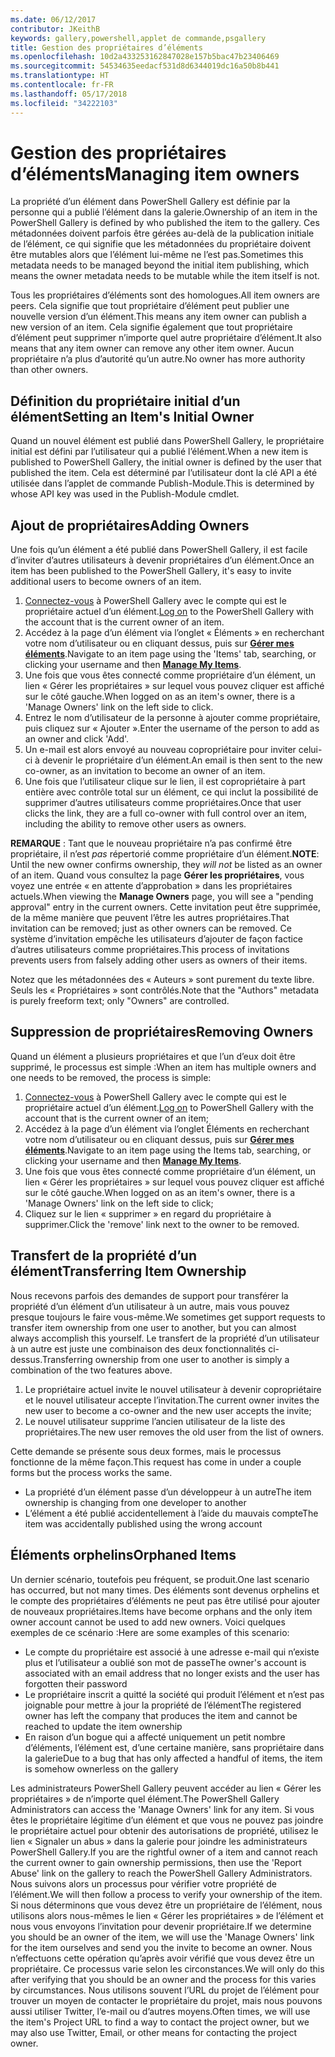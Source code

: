 ```yaml
---
ms.date: 06/12/2017
contributor: JKeithB
keywords: gallery,powershell,applet de commande,psgallery
title: Gestion des propriétaires d’éléments
ms.openlocfilehash: 10d2a433253162847028e157b5bac47b23406469
ms.sourcegitcommit: 54534635eedacf531d8d6344019dc16a50b8b441
ms.translationtype: HT
ms.contentlocale: fr-FR
ms.lasthandoff: 05/17/2018
ms.locfileid: "34222103"
---
```

# <a name="managing-item-owners"></a><span data-ttu-id="a976e-103">Gestion des propriétaires d’éléments</span><span class="sxs-lookup"><span data-stu-id="a976e-103">Managing item owners</span></span>

<span data-ttu-id="a976e-104">La propriété d’un élément dans PowerShell Gallery est définie par la personne qui a publié l’élément dans la galerie.</span><span class="sxs-lookup"><span data-stu-id="a976e-104">Ownership of an item in the PowerShell Gallery is defined by who published the item to the gallery.</span></span>
<span data-ttu-id="a976e-105">Ces métadonnées doivent parfois être gérées au-delà de la publication initiale de l’élément, ce qui signifie que les métadonnées du propriétaire doivent être mutables alors que l’élément lui-même ne l’est pas.</span><span class="sxs-lookup"><span data-stu-id="a976e-105">Sometimes this metadata needs to be managed beyond the initial item publishing, which means the owner metadata needs to be mutable while the item itself is not.</span></span>

<span data-ttu-id="a976e-106">Tous les propriétaires d’éléments sont des homologues.</span><span class="sxs-lookup"><span data-stu-id="a976e-106">All item owners are peers.</span></span>
<span data-ttu-id="a976e-107">Cela signifie que tout propriétaire d’élément peut publier une nouvelle version d’un élément.</span><span class="sxs-lookup"><span data-stu-id="a976e-107">This means any item owner can publish a new version of an item.</span></span> <span data-ttu-id="a976e-108">Cela signifie également que tout propriétaire d’élément peut supprimer n’importe quel autre propriétaire d’élément.</span><span class="sxs-lookup"><span data-stu-id="a976e-108">It also means that any item owner can remove any other item owner.</span></span>
<span data-ttu-id="a976e-109">Aucun propriétaire n’a plus d’autorité qu’un autre.</span><span class="sxs-lookup"><span data-stu-id="a976e-109">No owner has more authority than other owners.</span></span>

## <a name="setting-an-items-initial-owner"></a><span data-ttu-id="a976e-110">Définition du propriétaire initial d’un élément</span><span class="sxs-lookup"><span data-stu-id="a976e-110">Setting an Item's Initial Owner</span></span>

<span data-ttu-id="a976e-111">Quand un nouvel élément est publié dans PowerShell Gallery, le propriétaire initial est défini par l’utilisateur qui a publié l’élément.</span><span class="sxs-lookup"><span data-stu-id="a976e-111">When a new item is published to PowerShell Gallery, the initial owner is defined by the user that published the item.</span></span> <span data-ttu-id="a976e-112">Cela est déterminé par l’utilisateur dont la clé API a été utilisée dans l’applet de commande Publish-Module.</span><span class="sxs-lookup"><span data-stu-id="a976e-112">This is determined by whose API key was used in the Publish-Module cmdlet.</span></span>

## <a name="adding-owners"></a><span data-ttu-id="a976e-113">Ajout de propriétaires</span><span class="sxs-lookup"><span data-stu-id="a976e-113">Adding Owners</span></span>

<span data-ttu-id="a976e-114">Une fois qu’un élément a été publié dans PowerShell Gallery, il est facile d’inviter d’autres utilisateurs à devenir propriétaires d’un élément.</span><span class="sxs-lookup"><span data-stu-id="a976e-114">Once an item has been published to the PowerShell Gallery, it's easy to invite additional users to become owners of an item.</span></span>

1. <span data-ttu-id="a976e-115">[Connectez-vous](https://powershellgallery.com/users/account/LogOn) à PowerShell Gallery avec le compte qui est le propriétaire actuel d’un élément.</span><span class="sxs-lookup"><span data-stu-id="a976e-115">[Log on](https://powershellgallery.com/users/account/LogOn) to the PowerShell Gallery with the account that is the current owner of an item.</span></span>
2. <span data-ttu-id="a976e-116">Accédez à la page d’un élément via l’onglet « Éléments » en recherchant votre nom d’utilisateur ou en cliquant dessus, puis sur [**Gérer mes éléments**](https://www.powershellgallery.com/account/Packages).</span><span class="sxs-lookup"><span data-stu-id="a976e-116">Navigate to an item page using the 'Items' tab, searching, or clicking your username and then [**Manage My Items**](https://www.powershellgallery.com/account/Packages).</span></span>
3. <span data-ttu-id="a976e-117">Une fois que vous êtes connecté comme propriétaire d’un élément, un lien « Gérer les propriétaires » sur lequel vous pouvez cliquer est affiché sur le côté gauche.</span><span class="sxs-lookup"><span data-stu-id="a976e-117">When logged on as an item's owner, there is a 'Manage Owners' link on the left side to click.</span></span>
4. <span data-ttu-id="a976e-118">Entrez le nom d’utilisateur de la personne à ajouter comme propriétaire, puis cliquez sur « Ajouter ».</span><span class="sxs-lookup"><span data-stu-id="a976e-118">Enter the username of the person to add as an owner and click 'Add'.</span></span>
5. <span data-ttu-id="a976e-119">Un e-mail est alors envoyé au nouveau copropriétaire pour inviter celui-ci à devenir le propriétaire d’un élément.</span><span class="sxs-lookup"><span data-stu-id="a976e-119">An email is then sent to the new co-owner, as an invitation to become an owner of an item.</span></span>
6. <span data-ttu-id="a976e-120">Une fois que l’utilisateur clique sur le lien, il est copropriétaire à part entière avec contrôle total sur un élément, ce qui inclut la possibilité de supprimer d’autres utilisateurs comme propriétaires.</span><span class="sxs-lookup"><span data-stu-id="a976e-120">Once that user clicks the link, they are a full co-owner with full control over an item, including the ability to remove other users as owners.</span></span>

<span data-ttu-id="a976e-121">**REMARQUE** : Tant que le nouveau propriétaire n’a pas confirmé être propriétaire, il n’est *pas* répertorié comme propriétaire d’un élément.</span><span class="sxs-lookup"><span data-stu-id="a976e-121">**NOTE**: Until the new owner confirms ownership, they *will not* be listed as an owner of an item.</span></span>
<span data-ttu-id="a976e-122">Quand vous consultez la page **Gérer les propriétaires**, vous voyez une entrée « en attente d’approbation » dans les propriétaires actuels.</span><span class="sxs-lookup"><span data-stu-id="a976e-122">When viewing the **Manage Owners** page, you will see a "pending approval" entry in the current owners.</span></span>
<span data-ttu-id="a976e-123">Cette invitation peut être supprimée, de la même manière que peuvent l’être les autres propriétaires.</span><span class="sxs-lookup"><span data-stu-id="a976e-123">That invitation can be removed; just as other owners can be removed.</span></span>
<span data-ttu-id="a976e-124">Ce système d’invitation empêche les utilisateurs d’ajouter de façon factice d’autres utilisateurs comme propriétaires.</span><span class="sxs-lookup"><span data-stu-id="a976e-124">This process of invitations prevents users from falsely adding other users as owners of their items.</span></span>

<span data-ttu-id="a976e-125">Notez que les métadonnées des « Auteurs » sont purement du texte libre. Seuls les « Propriétaires » sont contrôlés.</span><span class="sxs-lookup"><span data-stu-id="a976e-125">Note that the "Authors" metadata is purely freeform text; only "Owners" are controlled.</span></span>


## <a name="removing-owners"></a><span data-ttu-id="a976e-126">Suppression de propriétaires</span><span class="sxs-lookup"><span data-stu-id="a976e-126">Removing Owners</span></span>

<span data-ttu-id="a976e-127">Quand un élément a plusieurs propriétaires et que l’un d’eux doit être supprimé, le processus est simple :</span><span class="sxs-lookup"><span data-stu-id="a976e-127">When an item has multiple owners and one needs to be removed, the process is simple:</span></span>

1. <span data-ttu-id="a976e-128">[Connectez-vous](https://powershellgallery.com/users/account/LogOn) à PowerShell Gallery avec le compte qui est le propriétaire actuel d’un élément.</span><span class="sxs-lookup"><span data-stu-id="a976e-128">[Log on](https://powershellgallery.com/users/account/LogOn) to PowerShell Gallery with the account that is the current owner of an item;</span></span>
2. <span data-ttu-id="a976e-129">Accédez à la page d’un élément via l’onglet Éléments en recherchant votre nom d’utilisateur ou en cliquant dessus, puis sur [**Gérer mes éléments**](https://www.powershellgallery.com/account/Packages).</span><span class="sxs-lookup"><span data-stu-id="a976e-129">Navigate to an item page using the Items tab, searching, or clicking your username and then [**Manage My Items**](https://www.powershellgallery.com/account/Packages).</span></span>
3. <span data-ttu-id="a976e-130">Une fois que vous êtes connecté comme propriétaire d’un élément, un lien « Gérer les propriétaires » sur lequel vous pouvez cliquer est affiché sur le côté gauche.</span><span class="sxs-lookup"><span data-stu-id="a976e-130">When logged on as an item's owner, there is a 'Manage Owners' link on the left side to click;</span></span>
4. <span data-ttu-id="a976e-131">Cliquez sur le lien « supprimer » en regard du propriétaire à supprimer.</span><span class="sxs-lookup"><span data-stu-id="a976e-131">Click the 'remove' link next to the owner to be removed.</span></span>



## <a name="transferring-item-ownership"></a><span data-ttu-id="a976e-132">Transfert de la propriété d’un élément</span><span class="sxs-lookup"><span data-stu-id="a976e-132">Transferring Item Ownership</span></span>

<span data-ttu-id="a976e-133">Nous recevons parfois des demandes de support pour transférer la propriété d’un élément d’un utilisateur à un autre, mais vous pouvez presque toujours le faire vous-même.</span><span class="sxs-lookup"><span data-stu-id="a976e-133">We sometimes get support requests to transfer item ownership from one user to another, but you can almost always accomplish this yourself.</span></span>
<span data-ttu-id="a976e-134">Le transfert de la propriété d’un utilisateur à un autre est juste une combinaison des deux fonctionnalités ci-dessus.</span><span class="sxs-lookup"><span data-stu-id="a976e-134">Transferring ownership from one user to another is simply a combination of the two features above.</span></span>

1. <span data-ttu-id="a976e-135">Le propriétaire actuel invite le nouvel utilisateur à devenir copropriétaire et le nouvel utilisateur accepte l’invitation.</span><span class="sxs-lookup"><span data-stu-id="a976e-135">The current owner invites the new user to become a co-owner and the new user accepts the invite;</span></span>
2. <span data-ttu-id="a976e-136">Le nouvel utilisateur supprime l’ancien utilisateur de la liste des propriétaires.</span><span class="sxs-lookup"><span data-stu-id="a976e-136">The new user removes the old user from the list of owners.</span></span>

<span data-ttu-id="a976e-137">Cette demande se présente sous deux formes, mais le processus fonctionne de la même façon.</span><span class="sxs-lookup"><span data-stu-id="a976e-137">This request has come in under a couple forms but the process works the same.</span></span>

- <span data-ttu-id="a976e-138">La propriété d’un élément passe d’un développeur à un autre</span><span class="sxs-lookup"><span data-stu-id="a976e-138">The item ownership is changing from one developer to another</span></span>
- <span data-ttu-id="a976e-139">L’élément a été publié accidentellement à l’aide du mauvais compte</span><span class="sxs-lookup"><span data-stu-id="a976e-139">The item was accidentally published using the wrong account</span></span>


## <a name="orphaned-items"></a><span data-ttu-id="a976e-140">Éléments orphelins</span><span class="sxs-lookup"><span data-stu-id="a976e-140">Orphaned Items</span></span>

<span data-ttu-id="a976e-141">Un dernier scénario, toutefois peu fréquent, se produit.</span><span class="sxs-lookup"><span data-stu-id="a976e-141">One last scenario has occurred, but not many times.</span></span>
<span data-ttu-id="a976e-142">Des éléments sont devenus orphelins et le compte des propriétaires d’éléments ne peut pas être utilisé pour ajouter de nouveaux propriétaires.</span><span class="sxs-lookup"><span data-stu-id="a976e-142">Items have become orphans and the only item owner account cannot be used to add new owners.</span></span>
<span data-ttu-id="a976e-143">Voici quelques exemples de ce scénario :</span><span class="sxs-lookup"><span data-stu-id="a976e-143">Here are some examples of this scenario:</span></span>

- <span data-ttu-id="a976e-144">Le compte du propriétaire est associé à une adresse e-mail qui n’existe plus et l’utilisateur a oublié son mot de passe</span><span class="sxs-lookup"><span data-stu-id="a976e-144">The owner's account is associated with an email address that no longer exists and the user has forgotten their password</span></span>
- <span data-ttu-id="a976e-145">Le propriétaire inscrit a quitté la société qui produit l’élément et n’est pas joignable pour mettre à jour la propriété de l’élément</span><span class="sxs-lookup"><span data-stu-id="a976e-145">The registered owner has left the company that produces the item and cannot be reached to update the item ownership</span></span>
- <span data-ttu-id="a976e-146">En raison d’un bogue qui a affecté uniquement un petit nombre d’éléments, l’élément est, d’une certaine manière, sans propriétaire dans la galerie</span><span class="sxs-lookup"><span data-stu-id="a976e-146">Due to a bug that has only affected a handful of items, the item is somehow ownerless on the gallery</span></span>

<span data-ttu-id="a976e-147">Les administrateurs PowerShell Gallery peuvent accéder au lien « Gérer les propriétaires » de n’importe quel élément.</span><span class="sxs-lookup"><span data-stu-id="a976e-147">The PowerShell Gallery Administrators can access the 'Manage Owners' link for any item.</span></span>
<span data-ttu-id="a976e-148">Si vous êtes le propriétaire légitime d’un élément et que vous ne pouvez pas joindre le propriétaire actuel pour obtenir des autorisations de propriété, utilisez le lien « Signaler un abus » dans la galerie pour joindre les administrateurs PowerShell Gallery.</span><span class="sxs-lookup"><span data-stu-id="a976e-148">If you are the rightful owner of a item and cannot reach the current owner to gain ownership permissions, then use the 'Report Abuse' link on the gallery to reach the PowerShell Gallery Administrators.</span></span>
<span data-ttu-id="a976e-149">Nous suivons alors un processus pour vérifier votre propriété de l’élément.</span><span class="sxs-lookup"><span data-stu-id="a976e-149">We will then follow a process to verify your ownership of the item.</span></span>
<span data-ttu-id="a976e-150">Si nous déterminons que vous devez être un propriétaire de l’élément, nous utilisons alors nous-mêmes le lien « Gérer les propriétaires » de l’élément et nous vous envoyons l’invitation pour devenir propriétaire.</span><span class="sxs-lookup"><span data-stu-id="a976e-150">If we determine you should be an owner of the item, we will use the 'Manage Owners' link for the item ourselves and send you the invite to become an owner.</span></span>
<span data-ttu-id="a976e-151">Nous n’effectuons cette opération qu’après avoir vérifié que vous devez être un propriétaire. Ce processus varie selon les circonstances.</span><span class="sxs-lookup"><span data-stu-id="a976e-151">We will only do this after verifying that you should be an owner and the process for this varies by circumstances.</span></span>
<span data-ttu-id="a976e-152">Nous utilisons souvent l’URL du projet de l’élément pour trouver un moyen de contacter le propriétaire du projet, mais nous pouvons aussi utiliser Twitter, l’e-mail ou d’autres moyens.</span><span class="sxs-lookup"><span data-stu-id="a976e-152">Often times, we will use the item's Project URL to find a way to contact the project owner, but we may also use Twitter, Email, or other means for contacting the project owner.</span></span>